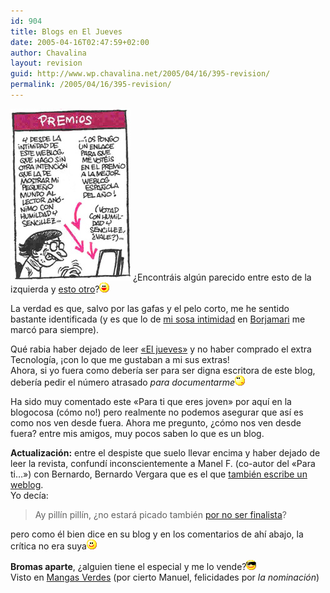 ```yaml
---
id: 904
title: Blogs en El Jueves
date: 2005-04-16T02:47:59+02:00
author: Chavalina
layout: revision
guid: http://www.wp.chavalina.net/2005/04/16/395-revision/
permalink: /2005/04/16/395-revision/
---
```

<img class="imgizqda" src="/imagenes/fotos/weblogsjueves.jpg" alt="Vi&ntilde;eta de Vergara sobre los blogs" /> &iquest;Encontráis alg&uacute;n parecido entre esto de la izquierda y <a href="http://www.chavalina.net/comentar.php?idpost=334&#038;q=premios" target="_blank">esto otro</a>?![emo](/imagenes/emoticonos/risa.gif) 

La verdad es que, salvo por las gafas y el pelo corto, me he sentido bastante identificada (y es que lo de <a href="http://www.chavalina.net/comentar.php?idpost=245&#038;q=borjamari" target="_blank">mi sosa intimidad</a> en <a href="http://borjamari.blogspot.com/" target="_blank">Borjamari</a> me marcó para siempre).

Qué rabia haber dejado de leer <a href="http://www.eljueves.es/" target="_blank">«El jueves»</a> y no haber comprado el extra Tecnología, &iexcl;con lo que me gustaban a mi sus extras!  
Ahora, si yo fuera como debería ser para ser digna escritora de este blog, debería pedir el n&uacute;mero atrasado _para documentarme_![emo](/imagenes/emoticonos/pensativo.gif) 

Ha sido muy comentado este «Para ti que eres joven» por aquí en la blogocosa (cómo no!) pero realmente no podemos asegurar que así es como nos ven desde fuera. Ahora me pregunto, &iquest;cómo nos ven desde fuera? entre mis amigos, muy pocos saben lo que es un blog.

**Actualización:** entre el despiste que suelo llevar encima y haber dejado de leer la revista, confundí inconscientemente a Manel F. (co-autor del «Para ti…») con Bernardo, Bernardo Vergara que es el que <a href="http://www.bernardovergara.com/" target="_blank">también escribe un weblog</a>.  
Yo decía: 

> Ay pillín pillín, &iquest;no estará picado también <a href="http://www.bitacoras.com/noticias/archivos/finalistas_a_los_premios_2004_de_bitacorascom.php" target="_blank">por no ser finalista</a>?

pero como él bien dice en su blog y en los comentarios de ahí abajo, la crítica no era suya![emo](/imagenes/emoticonos/sonrisa.gif) 

**Bromas aparte**, &iquest;alguien tiene el especial y me lo vende?![gafas](/imagenes/emoticonos/gafas.gif)  
Visto en <a href="http://www.proyectoisla.com/mangasverdes/?p=749" target="_blank">Mangas Verdes</a> (por cierto Manuel, felicidades por _la nominación_)